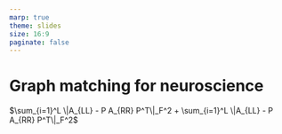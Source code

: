 ```yaml
---
marp: true
theme: slides
size: 16:9
paginate: false
---
```


# Graph matching for neuroscience

$\sum_{i=1}^L \|A_{LL} - P A_{RR} P^T\|_F^2 + \sum_{i=1}^L \|A_{LL} - P A_{RR} P^T\|_F^2$